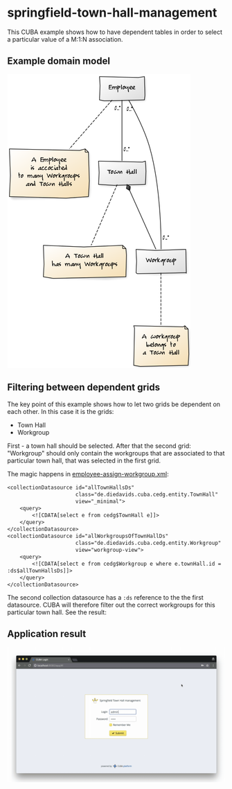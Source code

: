 # springfield-town-hall-management

This CUBA example shows how to have dependent tables in order to select a particular value of a M:1:N association.

## Example domain model

![Domain model](https://github.com/mariodavid/springfield-town-hall-management/blob/master/img/domain-model.png)


## Filtering between dependent grids

The key point of this example shows how to let two grids be dependent on each other. In this case it is the grids:

* Town Hall
* Workgroup

First - a town hall should be selected. After that the second grid: "Workgroup" should only contain the workgroups
that are associated to that particular town hall, that was selected in the first grid.

The magic happens in [employee-assign-workgroup.xml](https://github.com/mariodavid/springfield-town-hall-management/blob/master/modules/web/src/de/diedavids/cuba/cedg/web/employee/example1/employee-assign-workgroup.xml):

```
<collectionDatasource id="allTownHallsDs"
                      class="de.diedavids.cuba.cedg.entity.TownHall"
                      view="_minimal">
    <query>
        <![CDATA[select e from cedg$TownHall e]]>
    </query>
</collectionDatasource>
<collectionDatasource id="allWorkgroupsOfTownHallDs"
                      class="de.diedavids.cuba.cedg.entity.Workgroup"
                      view="workgroup-view">
    <query>
        <![CDATA[select e from cedg$Workgroup e where e.townHall.id = :ds$allTownHallsDs]]>
    </query>
</collectionDatasource>
```


The second collection datasource has a `:ds` reference to the the first datasource. CUBA will therefore filter out
the correct workgroups for this particular town hall. See the result:

## Application result

![app result](https://github.com/mariodavid/springfield-town-hall-management/blob/master/img/app-overview.gif)